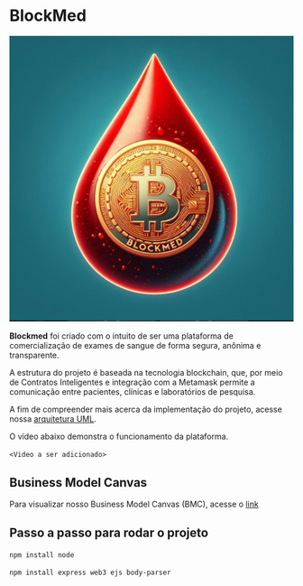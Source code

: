 # BlockMed

![Alt text](./img/logo.png)

**Blockmed** foi criado com o intuito de ser uma plataforma de comercialização de exames de sangue de forma segura, anônima e transparente. 

A estrutura do projeto é baseada na tecnologia blockchain, que, por meio de Contratos Inteligentes e integração com a Metamask permite a comunicação entre pacientes, clínicas e laboratórios de pesquisa. 

A fim de compreender mais acerca da implementação do projeto, acesse nossa [arquitetura UML](./docs/Architecture/UML_architecture.png).

O vídeo abaixo demonstra o funcionamento da plataforma. 

`<Video a ser adicionado>`

## Business Model Canvas 
Para visualizar nosso Business Model Canvas (BMC), acesse o [link](BMC/BMC.png) 


## Passo a passo para rodar o projeto 
```npm install node  ```

``` npm install express web3 ejs body-parser ```